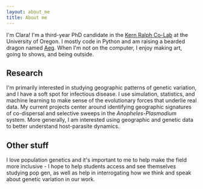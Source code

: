 ```yaml
---
layout: about_me
title: About me
---
```


I'm Clara! I'm a third-year PhD candidate in the [Kern Ralph Co-Lab](https://kr-colab.github.io/) at the University of Oregon. 
I mostly code in Python and am raising a bearded dragon named [Aeg](https://clararehmann.github.io/etc/aeg_page). When I'm not on the computer, I enjoy making art, going to shows, and being outside.

## Research
I'm primarily interested in studying geographic patterns of genetic variation, and I have a soft spot for infectious disease. 
I use simulation, statistics, and machine learning to make sense of the evolutionary forces that underlie real data.
My current projects center around identifying geographic signatures of co-dispersal and selective sweeps in the *Anopheles*-*Plasmodium* system.
More generally, I am interested using geographic and genetic data to better understand host-parasite dynamics.

## Other stuff
I love population genetics and it's important to me to help make the field more inclusive - 
I hope to help students access and see themselves studying pop gen, as well as 
help in interrogating how we think and speak about genetic variation in our work.
